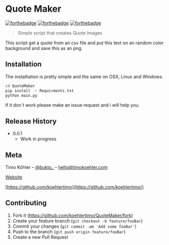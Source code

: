 # Quote Maker
[![forthebadge](https://forthebadge.com/images/badges/built-with-love.svg)](https://forthebadge.com) [![forthebadge](https://forthebadge.com/images/badges/made-with-python.svg)](https://forthebadge.com) [![forthebadge](https://forthebadge.com/images/badges/check-it-out.svg)](https://forthebadge.com)

> Simple script that creates Quote Images


This script get a quote from an csv file and put this text on an random color background and save this as an png.


## Installation

The installiation is pretty simple and the same on OSX, Linux and Windows.

```sh
cd QuoteMaker
pip install -r Requirments.txt
python main.py
```

If it don`t work please make an issue request and i will help you.

## Release History

* 0.0.1
    * Work in progress

## Meta

Timo Köhler – [@bukto_](https://twitter.com/bukto_) – hello@timokoehler.com

[Website](https://www.timokoehler.com)

[https://github.com/koehlertimo](https://github.com/koehlertimo/)

## Contributing

1. Fork it (<https://github.com/koehlertimo/QuoteMaker/fork>)
2. Create your feature branch (`git checkout -b feature/fooBar`)
3. Commit your changes (`git commit -am 'Add some fooBar'`)
4. Push to the branch (`git push origin feature/fooBar`)
5. Create a new Pull Request
